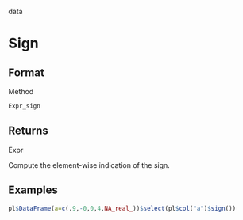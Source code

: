 data

# Sign

## Format

Method

```r
Expr_sign
```

## Returns

Expr

Compute the element-wise indication of the sign.

## Examples

```r
pl$DataFrame(a=c(.9,-0,0,4,NA_real_))$select(pl$col("a")$sign())
```